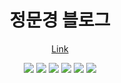 <div align="center">

# 정문경 블로그
[Link](https://mungyeong.dev)

<img src="https://img.shields.io/badge/TypeScript-3178C6?style=flat-square&logo=TypeScript&logoColor=white"/>
<img src="https://img.shields.io/badge/React-61DAFB?style=flat-square&logo=React&logoColor=white"/>
<img src="https://img.shields.io/badge/Gatsby-663399?style=flat-square&logo=Gatsby&logoColor=white"/>
<img src="https://img.shields.io/badge/GraphQL-E10098?style=flat-square&logo=GraphQL&logoColor=white"/>
<img src="https://img.shields.io/badge/PostCss-DD3A0A?style=flat-square&logo=PostCss&logoColor=white"/>
<img src="https://img.shields.io/badge/Markdown-000000?style=flat-square&logo=Markdown&logoColor=white"/>

</div>
